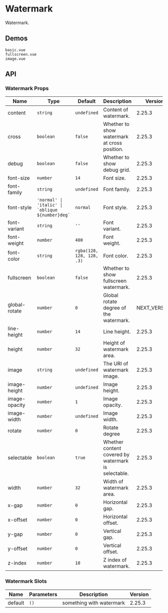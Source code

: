# Watermark

Watermark.

## Demos

```demo
basic.vue
fullscreen.vue
image.vue
```

## API

### Watermark Props

| Name | Type | Default | Description | Version |
| --- | --- | --- | --- | --- |
| content | `string` | `undefined` | Content of watermark. | 2.25.3 |
| cross | `boolean` | `false` | Whether to show watermark at cross position. | 2.25.3 |
| debug | `boolean` | `false` | Whether to show debug grid. | 2.25.3 |
| font-size | `number` | `14` | Font size. | 2.25.3 |
| font-family | `string` | `undefined` | Font family. | 2.25.3 |
| font-style | `` 'normal' \| 'italic' \| `oblique ${number}deg`  `` | `normal` | Font style. | 2.25.3 |
| font-variant | `string` | `''` | Font variant. | 2.25.3 |
| font-weight | `number` | `400` | Font weight. | 2.25.3 |
| font-color | `string` | `rgba(128, 128, 128, .3)` | Font color. | 2.25.3 |
| fullscreen | `boolean` | `false` | Whether to show fullscreen watermark. | 2.25.3 |
| global-rotate | `number` | `0` | Global rotate degree of the watermark. | NEXT_VERSION |
| line-height | `number` | `14` | Line height. | 2.25.3 |
| height | `number` | `32` | Height of watermark area. | 2.25.3 |
| image | `string` | `undefined` | The URI of watermark image. | 2.25.3 |
| image-height | `number` | `undefined` | Image height. | 2.25.3 |
| image-opacity | `number` | `1` | Image opacity. | 2.25.3 |
| image-width | `number` | `undefined` | Image width. | 2.25.3 |
| rotate | `number` | `0` | Rotate degree | 2.25.3 |
| selectable | `boolean` | `true` | Whether content covered by watermark is selectable. | 2.25.3 |
| width | `number` | `32` | Width of watermark area. | 2.25.3 |
| x-gap | `number` | `0` | Horizontal gap. | 2.25.3 |
| x-offset | `number` | `0` | Horizontal offset. | 2.25.3 |
| y-gap | `number` | `0` | Vertical gap. | 2.25.3 |
| y-offset | `number` | `0` | Vertical offset. | 2.25.3 |
| z-index | `number` | `10` | Z index of watermark. | 2.25.3 |

### Watermark Slots

| Name    | Parameters | Description              | Version |
| ------- | ---------- | ------------------------ | ------- |
| default | `()`       | something with watermark | 2.25.3  |

